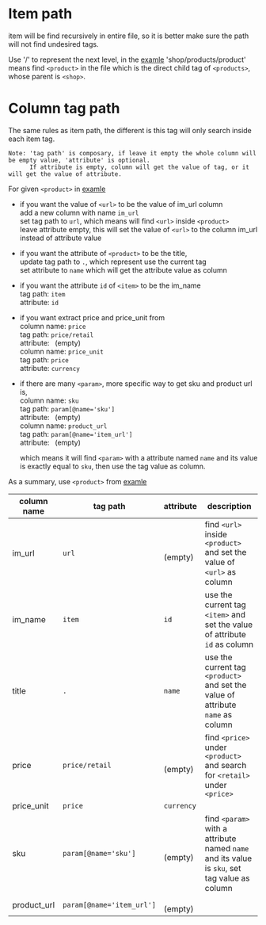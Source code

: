 # Item path
item will be find recursively in entire file, so it is better make sure the path will not find undesired tags.

Use '/' to represent the next level, in the [examle](https://github.com/fcharmy/xml2csv/blob/master/README.md#example) 'shop/products/product' means find `<product>` in the file which is the direct child tag of `<products>`, whose parent is `<shop>`.

# Column tag path
The same rules as item path, the different is this tag will only search inside each item tag.  
```
Note: 'tag path' is composary, if leave it empty the whole column will be empty value, 'attribute' is optional.  
      If attribute is empty, column will get the value of tag, or it will get the value of attribute.
```

For given `<product>` in [examle](https://github.com/fcharmy/xml2csv/blob/master/README.md#example)

* if you want the value of `<url>` to be the value of im_url column  
  add a new column with name `im_url`   
  set tag path to `url`, which means will find `<url>` inside `<product>`  
  leave attribute empty, this will set the value of `<url>` to the column im_url instead of attribute value  
  
* if you want the attribute of `<product>` to be the title,  
  update tag path to `.`, which represent use the current tag   
  set attribute to `name` which will get the attribute value as column  
 
* if you want the attribute `id` of `<item>` to be the im_name  
  tag path: `item`  
  attribute: `id`  

* if you want extract price and price_unit from <price>  
  column name: `price`  
    tag path: `price/retail`  
    attribute: ` `(empty)  
  column name: `price_unit`  
    tag path: `price`  
    attribute: `currency`  

* if there are many `<param>`, more specific way to get sku and product url is,  
  column name: `sku`  
    tag path: `param[@name='sku']`  
    attribute: ` `(empty)  
  column name: `product_url`  
    tag path: `param[@name='item_url']`  
    attribute: ` `(empty)
  
  which means it will find `<param>` with a attribute named `name` and its value is exactly equal to `sku`, then use the tag value as column.
  
As a summary, use `<product>` from [examle](https://github.com/fcharmy/xml2csv/blob/master/README.md#example)
               
| column name        | tag path                 | attribute  | description  |
| ------------------ | ------------------------ | ---------- | ------------ |
| im_url             | `url`                    | ` `(empty) | find `<url>` inside `<product>` and set the value of `<url>` as column  |
| im_name            | `item`                   | `id`       | use the current tag `<item>` and set the value of attribute `id` as column  |
| title              | `.`                      | `name`     | use the current tag `<product>` and set the value of attribute `name` as column  |
| price              | `price/retail`           | ` `(empty) | find `<price>` under `<product>` and search for `<retail>` under `<price>` |
| price_unit         | `price`                  | `currency` |              |
| sku                | `param[@name='sku']`     | ` `(empty) | find `<param>` with a attribute named `name` and its value is `sku`, set tag value as column |
| product_url        | `param[@name='item_url']`| ` `(empty) |              |
